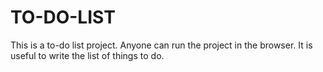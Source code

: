 # TO-DO-LIST
This is a to-do list project.
Anyone can run the project in the browser.
It is useful to write the list of things to do.

